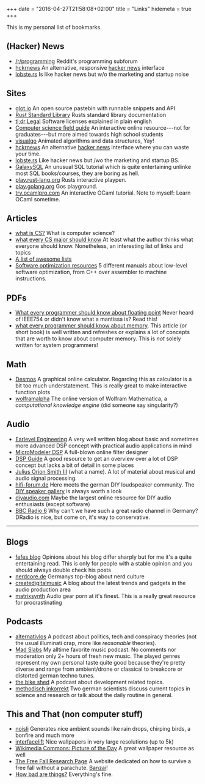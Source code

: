 +++
date = "2016-04-27T21:58:08+02:00"
title = "Links"
hidemeta = true
+++

This is my personal list of bookmarks.

## (Hacker) News

- [/r/programming](https://www.reddit.com/r/programming) Reddit's programming subforum
- [hckrnews](http://hckrnews.com/) An alternative, responsive [hacker news](http://news.ycombinator.com/) interface
- [lobste.rs](https://lobste.rs/) Is like hacker news but w/o the marketing and startup noise

## Sites

- [glot.io](https://glot.io/) An open source pastebin with runnable snippets and API
- [Rust Standard Library](https://doc.rust-lang.org/std/) Rusts standard library documentation
- [tl;dr Legal](https://tldrlegal.com/) Software licenses explained in plain english
- [Computer science field guide](http://www.csfieldguide.org.nz/en/index.html) An interactive online resource---not for graduates---but more aimed towards high school students
- [visualgo](http://visualgo.net/) Animated algorithms and data structures, Yay!
- [hckrnews](http://hckrnews.com/) An alternative [hacker news](http://news.ycombinator.com/) interface where you can waste your time.
- [lobste.rs](https://lobste.rs/) Like hacker news but /wo the marketing and startup BS.
- [GalaxySQL](http://sol.gfxile.net/g3) An unusual SQL tutorial which is quite entertaining unlinke most SQL books/courses, they are boring as hell.
- [play.rust-lang.org](https://play.rust-lang.org/) Rusts interactive playpen.
- [play.golang.org](https://play.golang.org/) Gos playground.
- [try.ocamlpro.com](https://try.ocamlpro.com/) An interactive OCaml tutorial. Note to myself: Learn OCaml sometime.

## Articles

- [what is CS?](https://www.cs.mtu.edu/~john/whatiscs.html) What is computer science?
- [what every CS major should know](http://matt.might.net/articles/what-cs-majors-should-know/) At least what the author thinks what everyone should know. Nonetheless, an interesting list of links and topics
- [A list of awesome lists](https://github.com/sindresorhus/awesome)
- [Software optimization resources](http://agner.org/optimize/) 5 different manuals about low-level software optimization, from C++ over assembler to machine instructions.

## PDFs

- [What every programmer should know about floating point](https://www.ualberta.ca/~kbeach/phys420_580_2010/docs/ACM-Goldberg.pdf) Never heard of IEEE754 or didn't know what a mantissa is? Read this!
- [what every programmer should know about memory](https://people.freebsd.org/~lstewart/articles/cpumemory.pdf). This article (or short book) is well written and refreshes or explains a lot of concepts that are worth to know about computer memory. This is *not* solely written for system programmers!

## Math

- [Desmos](https://www.desmos.com/) A graphical online calculator. Regarding this as calculator is a bit too much understatement. This is really great to make interactive function plots
- [wolframalpha](http://www.wolframalpha.com/) The online version of Wolfram Mathematica, a *computational knowledge engine* (did someone say singularity?)

## Audio

- [Earlevel Engineering](http://www.earlevel.com/main) A very well written blog about basic and sometimes more advanced DSP concept with practical audio applications in mind
- [MicroModeler DSP](http://www.micromodeler.com/dsp/) A full-blown online filter designer
- [DSP Guide](http://www.dspguide.com/) A good resource to get an overview over a lot of DSP concept but lacks a bit of detail in some places
- [Julius Orion Smith III](https://ccrma.stanford.edu/~jos/Welcome.html) (what a name). A lot of material about musical and audio signal processing.
- [hifi-forum.de](http://www.hifi-forum.de/viewforum-104.html) Here meets the german DIY loudspeaker community. The [DIY speaker gallery](http://www.hifi-forum.de/viewthread-104-15079-186.html) is always worth a look
- [diyaudio.com](http://www.diyaudio.com/) Maybe the largest online resource for DIY audio enthusiasts (except software)
- [BBC Radio 6](http://www.bbc.co.uk/6music) Why can't we have such a great radio channel in Germany? DRadio is nice, but come on, it's way to conservative.

---

## Blogs

- [fefes blog](http://blog.fefe.de/?css=hukl.css) Opinions about his blog differ sharply but for me it's a quite entertaining read. This is only for people with a stable opinion and you should always double check his posts
- [nerdcore.de](http://www.nerdcore.de/) Germanys top-blog about nerd culture
- [createdigitalmusic](http://createdigitalmusic.com/) A blog about the latest trends and gadgets in the audio production area
- [matrixsynth](http://www.matrixsynth.com/) Audio gear porn at it's finest. This is a really great resource for procrastinating

## Podcasts

- [alternativlos](http://alternativlos.org/) A podcast about politics, tech and conspiracy theories (not the usual illuminati crap, more like *reasonable* theories).
- [Mad Slabs](http://spinfoam.net/madslabs.html) My alltime favorite music podcast. No comments nor moderation only 2+ hours of fresh new music. The played genres represent my own personal taste quite good because they're pretty diverse and range from ambient/drone or classical to breakcore or distorted german techno tunes.
- [the  bike shed](http://bikeshed.fm/) A podcast about development related topics.
- [methodisch inkorrekt](http://minkorrekt.de/) Two german scientists discuss current topics in science and research or talk about the daily routine in general.

## This and That (non computer stuff)

- [noisli](http://www.noisli.com/) Generates nice ambient sounds like rain drops, chirping birds, a bonfire and much more
- [interfacelift](https://interfacelift.com/wallpaper/downloads/date/any/) Nice wallpapers in very large resolutions (up to 5k)
- [Wikimedia Commons: Picture of the Day](https://commons.wikimedia.org/wiki/Commons:Picture_of_the_day) A great wallpaper resource as well
- [The Free Fall Research Page](http://www.greenharbor.com/fffolder/ffresearch.html) A website dedicated on how to survive a free fall without a parachute. [Banzai](https://en.wikipedia.org/wiki/Banzai_skydiving)!
- [How bad are things?](http://slatestarcodex.com/2015/12/24/how-bad-are-things/) Everything's fine.
